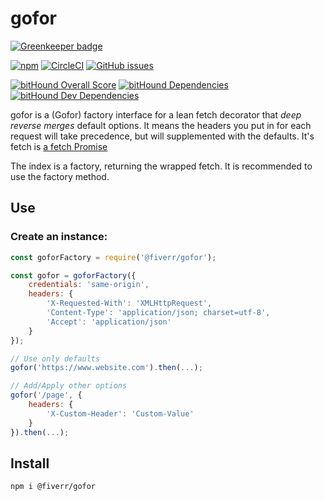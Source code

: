 # gofor

[![Greenkeeper badge](https://badges.greenkeeper.io/fiverr/gofor.svg)](https://greenkeeper.io/)

[![npm](https://img.shields.io/npm/v/@fiverr/gofor.svg)](https://www.npmjs.com/package/@fiverr/gofor)
[![CircleCI](https://img.shields.io/circleci/project/github/fiverr/gofor.svg)](https://circleci.com/gh/fiverr/gofor)
[![GitHub issues](https://img.shields.io/github/issues/fiverr/gofor.svg)](https://github.com/fiverr/gofor/issues)

[![bitHound Overall Score](https://www.bithound.io/github/fiverr/gofor/badges/score.svg)](https://www.bithound.io/github/fiverr/gofor)
[![bitHound Dependencies](https://www.bithound.io/github/fiverr/gofor/badges/dependencies.svg)](https://www.bithound.io/github/fiverr/gofor/master/dependencies/npm)
[![bitHound Dev Dependencies](https://www.bithound.io/github/fiverr/gofor/badges/devDependencies.svg)](https://www.bithound.io/github/fiverr/gofor/master/dependencies/npm)

gofor is a (Gofor) factory interface for a lean fetch decorator that *deep reverse merges* default options.
It means the headers you put in for each request will take precedence, but will supplemented with the defaults.
It's fetch is [a fetch Promise](https://developer.mozilla.org/en/docs/Web/API/Fetch_API)

The index is a factory, returning the wrapped fetch. It is recommended to use the factory method.

## Use
### Create an instance:
```javascript
const goforFactory = require('@fiverr/gofor');

const gofor = goforFactory({
    credentials: 'same-origin',
    headers: {
        'X-Requested-With': 'XMLHttpRequest',
        'Content-Type': 'application/json; charset=utf-8',
        'Accept': 'application/json'
    }
});

// Use only defaults
gofor('https://www.website.com').then(...);

// Add/Apply other options
gofor('/page', {
    headers: {
        'X-Custom-Header': 'Custom-Value'
    }
}).then(...);
```

## Install
`npm i @fiverr/gofor`
